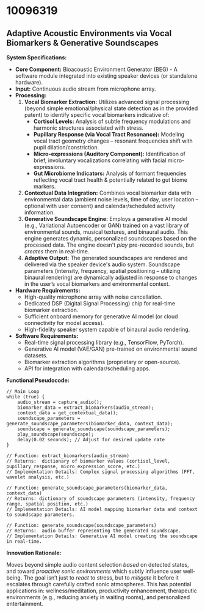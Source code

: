 # 10096319

## Adaptive Acoustic Environments via Vocal Biomarkers & Generative Soundscapes

**System Specifications:**

*   **Core Component:** Bioacoustic Environment Generator (BEG) - A software module integrated into existing speaker devices (or standalone hardware).
*   **Input:** Continuous audio stream from microphone array.
*   **Processing:**
    1.  **Vocal Biomarker Extraction:** Utilizes advanced signal processing (beyond simple emotional/physical state detection as in the provided patent) to identify specific vocal biomarkers indicative of:
        *   **Cortisol Levels:**  Analysis of subtle frequency modulations and harmonic structures associated with stress.
        *   **Pupillary Response (via Vocal Tract Resonance):** Modeling vocal tract geometry changes – resonant frequencies shift with pupil dilation/constriction.
        *   **Micro-expressions (Auditory Component):** Identification of brief, involuntary vocalizations correlating with facial micro-expressions.
        *   **Gut Microbiome Indicators:** Analysis of formant frequencies reflecting vocal tract health & potentially related to gut biome markers.
    2.  **Contextual Data Integration:**  Combines vocal biomarker data with environmental data (ambient noise levels, time of day, user location – optional with user consent) and calendar/scheduled activity information.
    3.  **Generative Soundscape Engine:** Employs a generative AI model (e.g., Variational Autoencoder or GAN) trained on a vast library of environmental sounds, musical textures, and binaural audio. This engine generates dynamic, personalized soundscapes based on the processed data.  The engine doesn't *play* pre-recorded sounds, but *creates* them in real-time.
    4.  **Adaptive Output:**  The generated soundscapes are rendered and delivered via the speaker device's audio system.  Soundscape parameters (intensity, frequency, spatial positioning – utilizing binaural rendering) are dynamically adjusted in response to changes in the user’s vocal biomarkers and environmental context.
*   **Hardware Requirements:**
    *   High-quality microphone array with noise cancellation.
    *   Dedicated DSP (Digital Signal Processing) chip for real-time biomarker extraction.
    *   Sufficient onboard memory for generative AI model (or cloud connectivity for model access).
    *   High-fidelity speaker system capable of binaural audio rendering.
*   **Software Requirements:**
    *   Real-time signal processing library (e.g., TensorFlow, PyTorch).
    *   Generative AI model (VAE/GAN) pre-trained on environmental sound datasets.
    *   Biomarker extraction algorithms (proprietary or open-source).
    *   API for integration with calendar/scheduling apps.

**Functional Pseudocode:**

```
// Main Loop
while (true) {
    audio_stream = capture_audio();
    biomarker_data = extract_biomarkers(audio_stream);
    context_data = get_contextual_data();
    soundscape_parameters = generate_soundscape_parameters(biomarker_data, context_data);
    soundscape = generate_soundscape(soundscape_parameters);
    play_soundscape(soundscape);
    delay(0.02 seconds); // Adjust for desired update rate
}

// Function: extract_biomarkers(audio_stream)
// Returns:  dictionary of biomarker values (cortisol_level, pupillary_response, micro_expression_score, etc.)
// Implementation Details: Complex signal processing algorithms (FFT, wavelet analysis, etc.)

// Function: generate_soundscape_parameters(biomarker_data, context_data)
// Returns: dictionary of soundscape parameters (intensity, frequency range, spatial position, etc.)
// Implementation Details: AI model mapping biomarker data and context to soundscape parameters.

// Function: generate_soundscape(soundscape_parameters)
// Returns:  audio buffer representing the generated soundscape.
// Implementation Details: Generative AI model creating the soundscape in real-time.
```

**Innovation Rationale:**

Moves beyond simple audio content selection *based* on detected states, and toward *proactive sonic environments* which subtly influence user well-being.  The goal isn’t just to *react* to stress, but to *mitigate* it before it escalates through carefully crafted sonic atmospheres.  This has potential applications in: wellness/meditation, productivity enhancement, therapeutic environments (e.g., reducing anxiety in waiting rooms), and personalized entertainment.